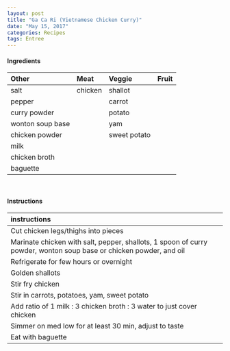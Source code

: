 ```yaml
---
layout: post
title: "Ga Ca Ri (Vietnamese Chicken Curry)"
date: "May 15, 2017"
categories: Recipes
tags: Entree
---
```









#### Ingredients

<table class = "presenttab">
 <thead>
  <tr>
   <th style="text-align:left;"> Other </th>
   <th style="text-align:left;"> Meat </th>
   <th style="text-align:left;"> Veggie </th>
   <th style="text-align:left;"> Fruit </th>
  </tr>
 </thead>
<tbody>
  <tr>
   <td style="text-align:left;"> salt </td>
   <td style="text-align:left;"> chicken </td>
   <td style="text-align:left;"> shallot </td>
   <td style="text-align:left;">  </td>
  </tr>
  <tr>
   <td style="text-align:left;"> pepper </td>
   <td style="text-align:left;">  </td>
   <td style="text-align:left;"> carrot </td>
   <td style="text-align:left;">  </td>
  </tr>
  <tr>
   <td style="text-align:left;"> curry powder </td>
   <td style="text-align:left;">  </td>
   <td style="text-align:left;"> potato </td>
   <td style="text-align:left;">  </td>
  </tr>
  <tr>
   <td style="text-align:left;"> wonton soup base </td>
   <td style="text-align:left;">  </td>
   <td style="text-align:left;"> yam </td>
   <td style="text-align:left;">  </td>
  </tr>
  <tr>
   <td style="text-align:left;"> chicken powder </td>
   <td style="text-align:left;">  </td>
   <td style="text-align:left;"> sweet potato </td>
   <td style="text-align:left;">  </td>
  </tr>
  <tr>
   <td style="text-align:left;"> milk </td>
   <td style="text-align:left;">  </td>
   <td style="text-align:left;">  </td>
   <td style="text-align:left;">  </td>
  </tr>
  <tr>
   <td style="text-align:left;"> chicken broth </td>
   <td style="text-align:left;">  </td>
   <td style="text-align:left;">  </td>
   <td style="text-align:left;">  </td>
  </tr>
  <tr>
   <td style="text-align:left;"> baguette </td>
   <td style="text-align:left;">  </td>
   <td style="text-align:left;">  </td>
   <td style="text-align:left;">  </td>
  </tr>
</tbody>
</table>

<br>

#### Instructions

<table class = "presenttabnoh">
 <thead>
  <tr>
   <th style="text-align:left;"> instructions </th>
  </tr>
 </thead>
<tbody>
  <tr>
   <td style="text-align:left;"> Cut chicken legs/thighs into pieces </td>
  </tr>
  <tr>
   <td style="text-align:left;"> Marinate chicken with salt, pepper, shallots, 1 spoon of curry powder, wonton soup base or chicken powder, and oil </td>
  </tr>
  <tr>
   <td style="text-align:left;"> Refrigerate for few hours or overnight </td>
  </tr>
  <tr>
   <td style="text-align:left;"> Golden shallots </td>
  </tr>
  <tr>
   <td style="text-align:left;"> Stir fry chicken </td>
  </tr>
  <tr>
   <td style="text-align:left;"> Stir in carrots, potatoes, yam, sweet potato </td>
  </tr>
  <tr>
   <td style="text-align:left;"> Add ratio of 1 milk : 3 chicken broth : 3 water to just cover chicken </td>
  </tr>
  <tr>
   <td style="text-align:left;"> Simmer on med low for at least 30 min, adjust to taste </td>
  </tr>
  <tr>
   <td style="text-align:left;"> Eat with baguette </td>
  </tr>
</tbody>
</table>

